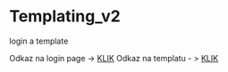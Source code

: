 # Templating_v2
 login a template
 
 Odkaz na login page -> <a href=" ">KLIK</a>
 Odkaz na templatu - > <a href=" ">KLIK</a>
